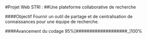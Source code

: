 #Projet Web STRI :
##Une plateforme collaborative de recherche

####Objectif
Fournir un outil de partage et de centralisation de connaissances pour une équipe de recherche.

####Avancement du codage
95%[###################_]100%
